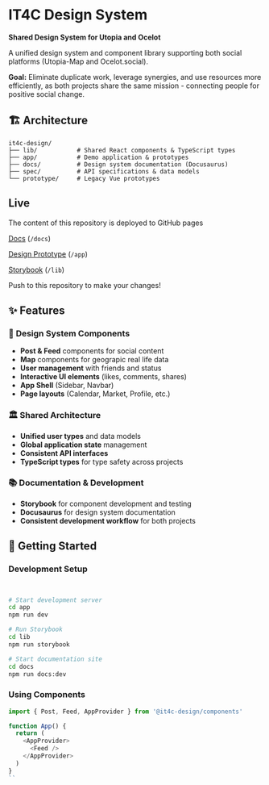 # IT4C Design System

**Shared Design System for Utopia and Ocelot**

A unified design system and component library supporting both social platforms (Utopia-Map and Ocelot.social).

**Goal:** Eliminate duplicate work, leverage synergies, and use resources more efficiently, as both projects share the same mission - connecting people for positive social change.

## 🏗️ Architecture

```
it4c-design/
├── lib/           # Shared React components & TypeScript types
├── app/           # Demo application & prototypes
├── docs/          # Design system documentation (Docusaurus)
├── spec/          # API specifications & data models
└── prototype/     # Legacy Vue prototypes
```

## Live

The content of this repository is deployed to GitHub pages

[Docs](https://antontranelis.github.io/it4c-design/) (`/docs`)

[Design Prototype](https://antontranelis.github.io/it4c-design/app/) (`/app`)

[Storybook](https://antontranelis.github.io/it4c-design/storybook/) (`/lib`)

Push to this repository to make your changes!

## ✨ Features

### 🎨 **Design System Components**
- **Post & Feed** components for social content
- **Map** components for geograpic real life data
- **User management** with friends and status
- **Interactive UI elements** (likes, comments, shares)
- **App Shell** (Sidebar, Navbar) 
- **Page layouts** (Calendar, Market, Profile, etc.)

### 🏛️ **Shared Architecture**
- **Unified user types** and data models
- **Global application state** management
- **Consistent API interfaces**
- **TypeScript types** for type safety across projects

### 📚 **Documentation & Development**
- **Storybook** for component development and testing
- **Docusaurus** for design system documentation
- **Consistent development workflow** for both projects

## 🚀 Getting Started

### Development Setup
```bash


# Start development server
cd app
npm run dev

# Run Storybook
cd lib
npm run storybook

# Start documentation site
cd docs
npm run docs:dev
```

### Using Components
```typescript
import { Post, Feed, AppProvider } from '@it4c-design/components'

function App() {
  return (
    <AppProvider>
      <Feed />
    </AppProvider>
  )
}
``